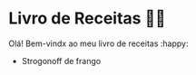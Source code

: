 # Livro de Receitas :woman_cook:

Olá! Bem-vindx ao meu livro de receitas :happy:

- Strogonoff de frango
